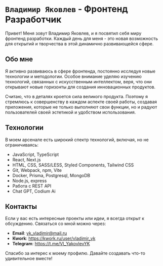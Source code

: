# `Владимир Яковлев` - Фронтенд Разработчик

Привет! Меня зовут Владимир Яковлев, и я посвятил себя миру фронтенд разработки. Каждый день для меня - это новая возможность для открытий и творчества в этой динамично развивающейся сфере.

## Обо мне

Я активно развиваюсь в сфере фронтенда, постоянно исследуя новые технологии и методологии. Особое внимание уделяю изучению технологий, связанных с искусственным интеллектом, веря, что они открывают новые горизонты для создания инновационных продуктов.

Считаю, что в деталях кроется сила великого продукта. Поэтому я стремлюсь к совершенству в каждом аспекте своей работы, создавая приложения, которые не только выполняют свои функции, но и радуют пользователей своей эстетикой и удобством использования.

## Технологии

В моем арсенале есть широкий спектр технологий, включая, но не ограничиваясь:

- JavaScript, TypeScript
- React, Next.js
- HTML, CSS, SASS/LESS, Styled Components, Tailwind CSS
- Git, Webpack, npm, Vite
- Docker, Prisma, Postgresql, MongoDB
- Node.js, express
- Работа с REST API
- Chat GPT, Codium Ai

## Контакты

Если у вас есть интересные проекты или идеи, я всегда открыт к обсуждению. Связаться со мной можно через:

- **Email**: yk_vladimir@mail.ru
- **Kwork**: https://kwork.ru/user/vladimir_yk
- **Telegram**: https://t.me/Vl_YakovlevYK

Спасибо за интерес к моему профилю. Давайте создавать что-то удивительное вместе!



